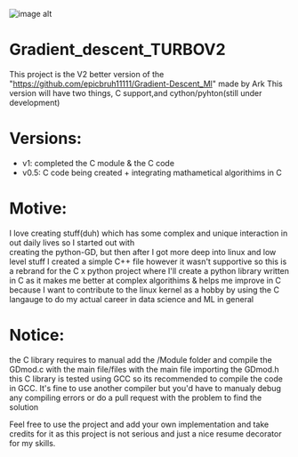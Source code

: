 
![image alt](https://github.com/epicbruh11111/Gradient_descent_TURBOV2/blob/main/assets/Gradient_Descent_in_C.png?raw=true)


# Gradient_descent_TURBOV2
This project is the V2 better version of the "https://github.com/epicbruh11111/Gradient-Descent_Ml" made by Ark This version will have two things, C support,and cython/pyhton(still under development)  

# Versions:

- v1: completed the C module & the C code
- v0.5: C code being created + integrating mathametical algorithims in C  

# Motive:

I love creating stuff(duh) which has some complex and unique interaction in out daily lives so I started out with  
creating the python-GD, but then after I got more deep into linux and low level stuff I created a simple C++ file 
however it wasn't supportive so this is a rebrand for the C x python project where I'll create a python library written
in C as it makes me better at complex algorithims & helps me improve in C because I want to contribute to the linux 
kernel as a hobby by using the C langauge to do my actual career in data science and ML in general

# Notice:

the C library requires to manual add the /Module folder and compile the GDmod.c with the main file/files with the main file 
importing the GDmod.h  
this C library is tested using GCC so its recommended to compile the code in GCC. It's fine to use another compiler but you'd have to manualy debug
any compiling errors or do a pull request with the problem to find the solution

Feel free to use the project and add your own implementation and take credits for it as this project is not serious 
and just a nice resume decorator for my skills.
